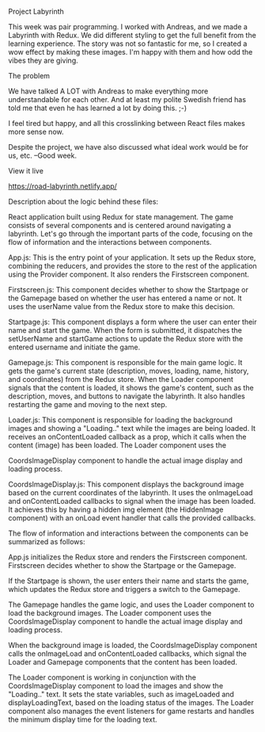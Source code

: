 Project Labyrinth

This week was pair programming. I worked with Andreas, and we made a Labyrinth with Redux. We did different styling to get the full benefit from the learning experience. The story was not so fantastic for me, so I created a wow effect by making these images. I'm happy with them and how odd the vibes they are giving.

The problem

We have talked A LOT with Andreas to make everything more understandable for each other. And at least my polite Swedish friend has told me that even he has learned a lot by doing this. ;-)

I feel tired but happy, and all this crosslinking between React files makes more sense now.

Despite the project, we have also discussed what ideal work would be for us, etc. –Good week.

View it live

https://road-labyrinth.netlify.app/

Description about the logic behind these files:

React application built using Redux for state management. The game consists of several components and is centered around navigating a labyrinth. Let's go through the important parts of the code, focusing on the flow of information and the interactions between components.

App.js: This is the entry point of your application. It sets up the Redux store, combining the reducers, and provides the store to the rest of the application using the Provider component. It also renders the Firstscreen component.

Firstscreen.js: This component decides whether to show the Startpage or the Gamepage based on whether the user has entered a name or not. It uses the userName value from the Redux store to make this decision.

Startpage.js: This component displays a form where the user can enter their name and start the game. When the form is submitted, it dispatches the setUserName and startGame actions to update the Redux store with the entered username and initiate the game.

Gamepage.js: This component is responsible for the main game logic. It gets the game's current state (description, moves, loading, name, history, and coordinates) from the Redux store. When the Loader component signals that the content is loaded, it shows the game's content, such as the description, moves, and buttons to navigate the labyrinth. It also handles restarting the game and moving to the next step.

Loader.js: This component is responsible for loading the background images and showing a "Loading.." text while the images are being loaded. It receives an onContentLoaded callback as a prop, which it calls when the content (image) has been loaded. The Loader component uses the

CoordsImageDisplay component to handle the actual image display and loading process.

CoordsImageDisplay.js: This component displays the background image based on the current coordinates of the labyrinth. It uses the onImageLoad and onContentLoaded callbacks to signal when the image has been loaded. It achieves this by having a hidden img element (the HiddenImage component) with an onLoad event handler that calls the provided callbacks.

The flow of information and interactions between the components can be summarized as follows:

App.js initializes the Redux store and renders the Firstscreen component.
Firstscreen decides whether to show the Startpage or the Gamepage.

If the Startpage is shown, the user enters their name and starts the game, which updates the Redux store and triggers a switch to the Gamepage.

The Gamepage handles the game logic, and uses the Loader component to load the background images.
The Loader component uses the CoordsImageDisplay component to handle the actual image display and loading process.

When the background image is loaded, the CoordsImageDisplay component calls the onImageLoad and onContentLoaded callbacks, which signal the Loader and Gamepage components that the content has been loaded.

The Loader component is working in conjunction with the CoordsImageDisplay component to load the images and show the "Loading.." text. It sets the state variables, such as imageLoaded and displayLoadingText, based on the loading status of the images. The Loader component also manages the event listeners for game restarts and handles the minimum display time for the loading text.
